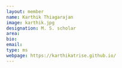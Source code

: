 ```yaml
---
layout: member
name: Karthik Thiagarajan
image: karthik.jpg
designation: M. S. scholar
area:
bio:
email:
type: ms
webpage: https://karthikatrise.github.io/
---
```

